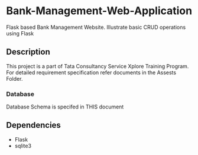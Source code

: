 # Bank-Management-Web-Application
Flask based Bank Management Website. Illustrate basic CRUD operations using Flask

## Description
This project is a part of Tata Consultancy Service Xplore Training Program.
For detailed requirement specification refer documents in the Assests Folder.<br/>
### Database 
Database Schema is specifed in THIS document

## Dependencies
* Flask
* sqlite3
